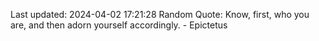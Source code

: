 Last updated: 2024-04-02 17:21:28
Random Quote: Know, first, who you are, and then adorn yourself accordingly. - Epictetus